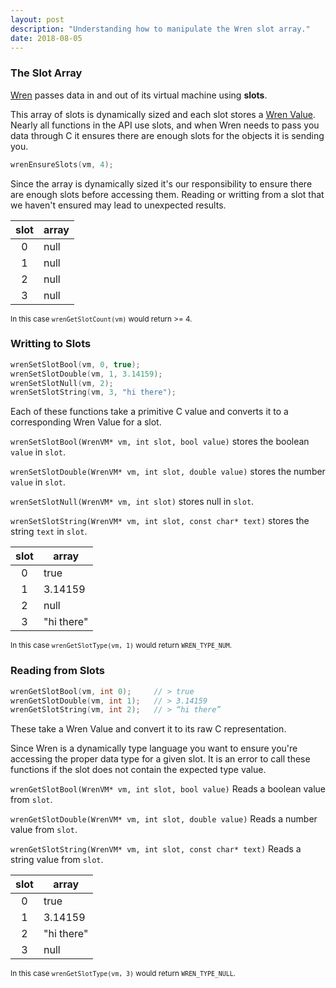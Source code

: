```yaml
---
layout: post
description: "Understanding how to manipulate the Wren slot array."
date: 2018-08-05
---
```


<!-- the slot array -->
### The Slot Array

<div markdown="1" class="row">
<div markdown="1" class="col-sm">

[Wren](http://wren.io/) passes data in and out of its virtual machine using **slots**.

This array of slots is dynamically sized and each slot stores a [Wren Value](http://wren.io/values.html). Nearly all functions in the API use slots, and when Wren needs to pass you data through C it ensures there are enough slots for the objects it is sending you.

<div markdown="1" class="row">
<div markdown="1" class="col-sm">

```cpp
wrenEnsureSlots(vm, 4);
```

<!-- description -->
Since the array is dynamically sized it's our responsibility to ensure there are enough slots before accessing them. Reading or writting from a slot that we haven't ensured may lead to unexpected results.

</div>
<div markdown="1" class="col-sm">

| slot | array         |
|:----:| ------------- |
| 0    | null          |
| 1    | null          |
| 2    | null          |
| 3    | null          |

<small class="muted">In this case `wrenGetSlotCount(vm)` would return >= 4.</small>

</div>
</div>


<!-- begin `writting to slots` -->
### Writting to Slots

<div markdown="1" class="row">
<div markdown="1" class="col-sm">

```cpp
wrenSetSlotBool(vm, 0, true); 
wrenSetSlotDouble(vm, 1, 3.14159); 
wrenSetSlotNull(vm, 2);
wrenSetSlotString(vm, 3, "hi there");
```

<!-- description -->
Each of these functions take a primitive C value and converts it to a corresponding Wren Value for a slot.

`wrenSetSlotBool(WrenVM* vm, int slot, bool value)` stores the boolean `value` in `slot`.

`wrenSetSlotDouble(WrenVM* vm, int slot, double value)` stores the number `value` in `slot`.

`wrenSetSlotNull(WrenVM* vm, int slot)` stores null in `slot`.

`wrenSetSlotString(WrenVM* vm, int slot, const char* text)` stores the string `text` in `slot`.

</div>
<div markdown="1" class="col-sm">

| slot | array         |
|:----:| ------------- |
| 0    | true          |
| 1    | 3.14159       |
| 2    | null          |
| 3    | "hi there"    |

<small class="muted">In this case `wrenGetSlotType(vm, 1)` would return `WREN_TYPE_NUM`.</small>

</div>
</div>


<!-- begin `reading from slots` -->
### Reading from Slots

<div markdown="1" class="row">
<div markdown="1" class="col-sm">

```cpp
wrenGetSlotBool(vm, int 0);     // > true 
wrenGetSlotDouble(vm, int 1);   // > 3.14159  
wrenGetSlotString(vm, int 2);   // > “hi there”
```

<!-- description -->
These take a Wren Value and convert it to its raw C representation.

Since Wren is a dynamically type language you want to ensure you're accessing the proper data type for a given slot. It is an error to call these functions if the slot does not contain the expected type value. 

`wrenGetSlotBool(WrenVM* vm, int slot, bool value)` Reads a boolean value from `slot`.

`wrenGetSlotDouble(WrenVM* vm, int slot, double value)` Reads a number value from `slot`.

`wrenGetSlotString(WrenVM* vm, int slot, const char* text)` Reads a string value from `slot`.


</div>
<div markdown="1" class="col-sm">

| slot | array         |
|:----:| ------------- |
| 0    | true          |
| 1    | 3.14159       |
| 2    | "hi there"    |
| 3    | null          |

<small class="muted">In this case `wrenGetSlotType(vm, 3)` would return `WREN_TYPE_NULL`.</small>

</div>
</div>

<!-- dirty hack -->
<script src="https://ajax.googleapis.com/ajax/libs/jquery/3.3.1/jquery.min.js"></script>

<script>
$("table").addClass("table table-bordered");
</script>

